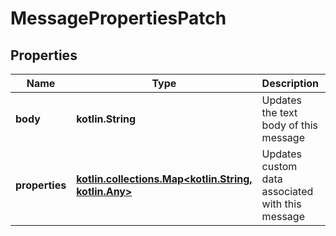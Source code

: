 
# MessagePropertiesPatch

## Properties
Name | Type | Description | Notes
------------ | ------------- | ------------- | -------------
**body** | **kotlin.String** | Updates the text body of this message |  [optional]
**properties** | [**kotlin.collections.Map&lt;kotlin.String, kotlin.Any&gt;**](kotlin.Any.md) | Updates custom data associated with this message |  [optional]



